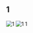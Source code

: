 ## 1 ##
![1](https://user-images.githubusercontent.com/88678440/171107774-e45d2ac8-555d-47fe-9229-43e48c8a2ec0.JPG)
![1 1](https://user-images.githubusercontent.com/88678440/171107785-e107be5c-9e90-45bb-99ef-14e036461684.JPG)
